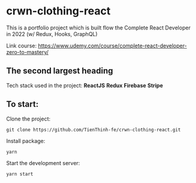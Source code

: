 # crwn-clothing-react
This is a portfolio project which is built flow the Complete React Developer in 2022 (w/ Redux, Hooks, GraphQL)

Link course: https://www.udemy.com/course/complete-react-developer-zero-to-mastery/

## The second largest heading
Tech stack used in the project:
**ReactJS**
**Redux**
**Firebase**
**Stripe**

## To start:
Clone the project: 
```
git clone https://github.com/TienThinh-fe/crwn-clothing-react.git
```

Install package:
```
yarn
```

Start the development server:
```
yarn start
```
